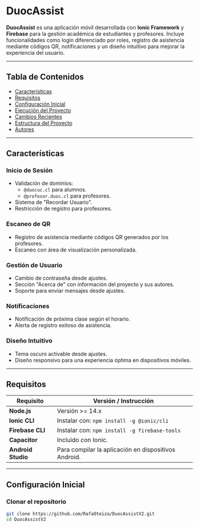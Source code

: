 # DuocAssist

**DuocAssist** es una aplicación móvil desarrollada con **Ionic Framework** y **Firebase** para la gestión académica de estudiantes y profesores. Incluye funcionalidades como login diferenciado por roles, registro de asistencia mediante códigos QR, notificaciones y un diseño intuitivo para mejorar la experiencia del usuario.

---

## Tabla de Contenidos

- [Características](#características)
- [Requisitos](#requisitos)
- [Configuración Inicial](#configuración-inicial)
- [Ejecución del Proyecto](#ejecución-del-proyecto)
- [Cambios Recientes](#cambios-recientes)
- [Estructura del Proyecto](#estructura-del-proyecto)
- [Autores](#autores)

---

## Características

### **Inicio de Sesión**
- Validación de dominios:
  - `@duocuc.cl` para alumnos.
  - `@profesor.duoc.cl` para profesores.
- Sistema de "Recordar Usuario".
- Restricción de registro para profesores.

### **Escaneo de QR**
- Registro de asistencia mediante códigos QR generados por los profesores.
- Escaneo con área de visualización personalizada.

### **Gestión de Usuario**
- Cambio de contraseña desde ajustes.
- Sección "Acerca de" con información del proyecto y sus autores.
- Soporte para enviar mensajes desde ajustes.

### **Notificaciones**
- Notificación de próxima clase según el horario.
- Alerta de registro exitoso de asistencia.

### **Diseño Intuitivo**
- Tema oscuro activable desde ajustes.
- Diseño responsivo para una experiencia óptima en dispositivos móviles.

---

## Requisitos

| Requisito          | Versión / Instrucción                                      |
|--------------------|-----------------------------------------------------------|
| **Node.js**        | Versión >= 14.x                                           |
| **Ionic CLI**      | Instalar con: `npm install -g @ionic/cli`                 |
| **Firebase CLI**   | Instalar con: `npm install -g firebase-tools`             |
| **Capacitor**      | Incluido con Ionic.                                       |
| **Android Studio** | Para compilar la aplicación en dispositivos Android.      |

---

## Configuración Inicial

### **Clonar el repositorio**
```bash
git clone https://github.com/RafaOteiza/DuocAssistV2.git
cd DuocAssistV2

